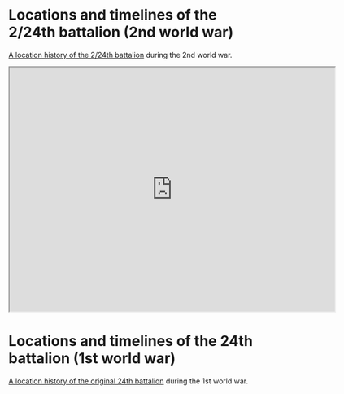 

# Locations and timelines of the 2/24th battalion (2nd world war)



[A location history of the 2/24th battalion](timeline-ww2-24.pptx) during the 2nd world war.


<iframe src="https://www.google.com/maps/d/embed?mid=1yCYOlYnnxR8gxbJIwepvS2g39y7QS4o&ehbc=2E312F" width="640" height="480"></iframe>




# Locations and timelines of the 24th battalion (1st world war)

[A location history of the original 24th battalion](timeline-ww1-24.pptx) during the 1st world war.
